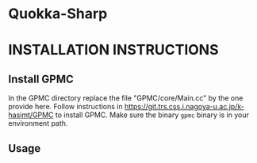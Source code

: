# Quokka-Sharp
# INSTALLATION INSTRUCTIONS

## Install GPMC

In the GPMC directory replace the file "GPMC/core/Main.cc" by the one provide here.
Follow instructions in https://git.trs.css.i.nagoya-u.ac.jp/k-hasimt/GPMC to install GPMC.
Make sure the binary `gpmc` binary is in your environment path.


## Usage

